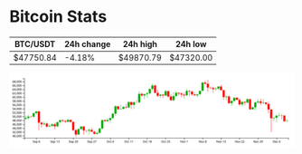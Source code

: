 # Bitcoin Stats

BTC/USDT|24h change|24h high|24h low|
|---|---|---|---|
|$47750.84|-4.18%|$49870.79|$47320.00|

<img src="./chart.svg">
